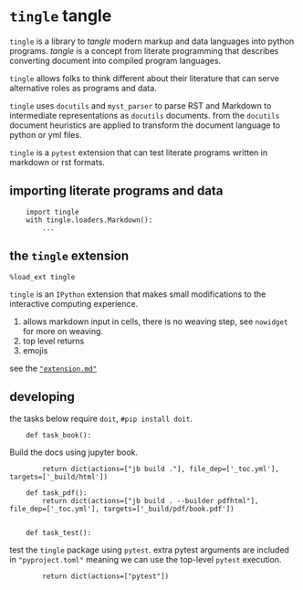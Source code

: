 # `tingle` tangle

`tingle` is a library to _tangle_ modern markup and data languages
into python programs. _tangle_ is a concept from literate programming
that describes converting document into compiled program languages.

`tingle` allows folks to think different about their literature that
can serve alternative roles as programs and data.

`tingle` uses `docutils` and `myst_parser` to parse RST and Markdown to 
intermediate representations as `docutils` documents. from the `docutils`
document heuristics are applied to transform the document language to
python or yml files.

`tingle` is a `pytest` extension that can test literate programs written
in markdown or rst formats.

## importing literate programs and data

        import tingle
        with tingle.loaders.Markdown():
            ...

## the `tingle` extension

```ipython
%load_ext tingle
```

`tingle` is an `IPython` extension that makes small modifications to the interactive computing experience.

1. allows markdown input in cells, there is no weaving step, see `nowidget` for more on weaving.
2. top level returns
3. emojis

see the [`"extension.md"`](tingle/extension.md)


## developing

the tasks below require `doit`, `#pip install doit`.

        def task_book():

Build the docs using jupyter book.

            return dict(actions=["jb build ."], file_dep=['_toc.yml'], targets=['_build/html'])

        def task_pdf():
            return dict(actions=["jb build . --builder pdfhtml"], file_dep=['_toc.yml'], targets=['_build/pdf/book.pdf'])


        def task_test():

test the `tingle` package using `pytest`. extra pytest arguments are included in `"pyproject.toml"` meaning we can use the top-level `pytest` execution.

            return dict(actions=["pytest"])